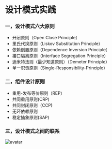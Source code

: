 # 设计模式实践

### 一，设计模式六大原则

- 开闭原则（Open Close Principle）
- 里氏代换原则（Liskov Substitution Principle）
- 依赖倒置原则（Dependence Inversion Principle）
- 接口隔离原则（Interface Segregation Principle）
- 迪米特法则（最少知道原则）（Demeter Principle）
- 单一职责原则（Single-Responsibility-Principle）


### 二，组件设计原则

- 重用-发布等价原则（REP）
- 共同重用原则(CRP)
- 共同封闭原则（CCP)
- 无环依赖原则
- 稳定抽象原则(SAP)


### 三，设计模式之间的联系
![avatar](http://qdl6whb56.bkt.clouddn.com/acmday.png)